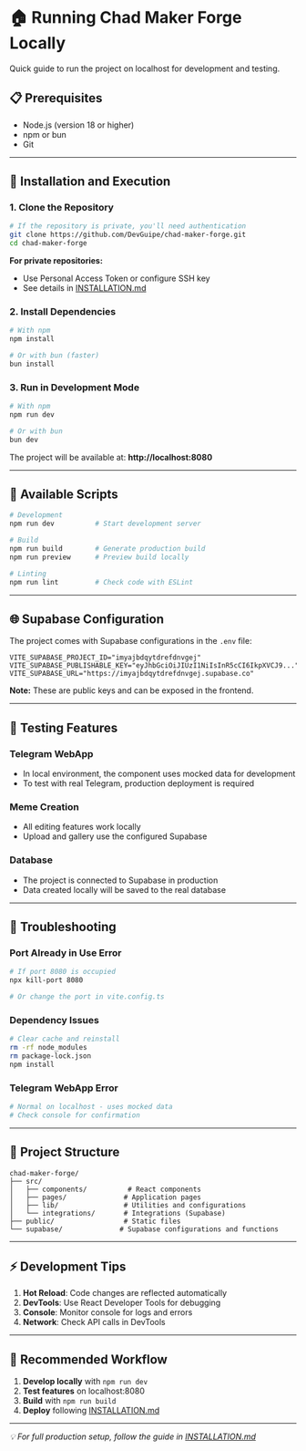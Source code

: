 # 🏠 Running Chad Maker Forge Locally

Quick guide to run the project on localhost for development and testing.

## 📋 Prerequisites

- Node.js (version 18 or higher)
- npm or bun
- Git

---

## 🚀 Installation and Execution

### 1. Clone the Repository

```bash
# If the repository is private, you'll need authentication
git clone https://github.com/DevGuipe/chad-maker-forge.git
cd chad-maker-forge
```

**For private repositories:**
- Use Personal Access Token or configure SSH key
- See details in [INSTALLATION.md](INSTALLATION.md)

### 2. Install Dependencies

```bash
# With npm
npm install

# Or with bun (faster)
bun install
```

### 3. Run in Development Mode

```bash
# With npm
npm run dev

# Or with bun
bun dev
```

The project will be available at: **http://localhost:8080**

---

## 🔧 Available Scripts

```bash
# Development
npm run dev          # Start development server

# Build
npm run build        # Generate production build
npm run preview      # Preview build locally

# Linting
npm run lint         # Check code with ESLint
```

---

## 🌐 Supabase Configuration

The project comes with Supabase configurations in the `.env` file:

```env
VITE_SUPABASE_PROJECT_ID="imyajbdqytdrefdnvgej"
VITE_SUPABASE_PUBLISHABLE_KEY="eyJhbGciOiJIUzI1NiIsInR5cCI6IkpXVCJ9..."
VITE_SUPABASE_URL="https://imyajbdqytdrefdnvgej.supabase.co"
```

**Note:** These are public keys and can be exposed in the frontend.

---

## 🧪 Testing Features

### Telegram WebApp
- In local environment, the component uses mocked data for development
- To test with real Telegram, production deployment is required

### Meme Creation
- All editing features work locally
- Upload and gallery use the configured Supabase

### Database
- The project is connected to Supabase in production
- Data created locally will be saved to the real database

---

## 🚨 Troubleshooting

### Port Already in Use Error
```bash
# If port 8080 is occupied
npx kill-port 8080

# Or change the port in vite.config.ts
```

### Dependency Issues
```bash
# Clear cache and reinstall
rm -rf node_modules
rm package-lock.json
npm install
```

### Telegram WebApp Error
```bash
# Normal on localhost - uses mocked data
# Check console for confirmation
```

---

## 📁 Project Structure

```
chad-maker-forge/
├── src/
│   ├── components/          # React components
│   ├── pages/              # Application pages
│   ├── lib/                # Utilities and configurations
│   └── integrations/       # Integrations (Supabase)
├── public/                 # Static files
└── supabase/              # Supabase configurations and functions
```

---

## ⚡ Development Tips

1. **Hot Reload**: Code changes are reflected automatically
2. **DevTools**: Use React Developer Tools for debugging
3. **Console**: Monitor console for logs and errors
4. **Network**: Check API calls in DevTools

---

## 🔄 Recommended Workflow

1. **Develop locally** with `npm run dev`
2. **Test features** on localhost:8080
3. **Build** with `npm run build` 
4. **Deploy** following [INSTALLATION.md](INSTALLATION.md)

---

*💡 For full production setup, follow the guide in [INSTALLATION.md](INSTALLATION.md)*
